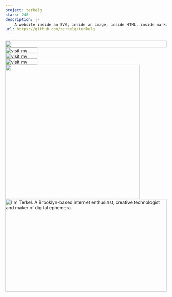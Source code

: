 ```yaml
---
project: terkelg
stars: 248
description: |-
    A website inside an SVG, inside an image, inside HTML, inside markdown, inside a GitHub readme.md.
url: https://github.com/terkelg/terkelg
---
```


<picture>
  <source media="(prefers-color-scheme: dark)" srcset="https://readme.terkel.com?section=top&theme=dark">
  <img src="https://readme.terkel.com?section=top&theme=light" width="100%" height="20" align="left">
</picture>
<a href="https://terkel.com">
  <picture>
    <source media="(prefers-color-scheme: dark)" srcset="https://readme.terkel.com?section=link-website&theme=dark" label="Visit">
    <img src="https://readme.terkel.com?section=link-website&theme=light&i=0" alt="visit my website" width="100" height="18px" align="left">
  </picture>
</a>
<img src="data:null;," width="100%" height="0" align="left" alt="">
<a href="https://twitter.com/terkelg">
  <picture>
    <source media="(prefers-color-scheme: dark)" srcset="https://readme.terkel.com?section=link-twitter&theme=dark">
    <img src="https://readme.terkel.com?section=link-twitter&theme=light&i=1" alt="visit my Twitter/X profile" width="100" height="18" align="left">
  </picture>
</a>
<img src="data:null;," width="100%" height="0" align="left" alt="">
<a href="https://www.instagram.com/terkelg">
  <picture>
    <source media="(prefers-color-scheme: dark)" srcset="https://readme.terkel.com?section=link-instagram&theme=dark">
    <img src="https://readme.terkel.com?section=link-instagram&theme=light&i=2" alt="visit my Instagram" width="100" height="18" align="left">
  </picture>
</a>
<img src="data:null;," width="100%" height="0" align="left" alt="">
<picture>
  <source media="(prefers-color-scheme: dark)" srcset="https://readme.terkel.com?section=fallback&theme=dark">
  <img src="https://readme.terkel.com?section=fallback&theme=light" alt="" width="420" align="left">
</picture>
<picture>
  <source media="(prefers-color-scheme: dark)" srcset="https://readme.terkel.com?section=main&theme=dark">
  <img src="https://readme.terkel.com?section=main&theme=light" alt="I'm Terkel. A Brooklyn-based internet enthusiast, creative technologist and maker of digital ephemera." width="100%" height="290" align="left">
</picture>


